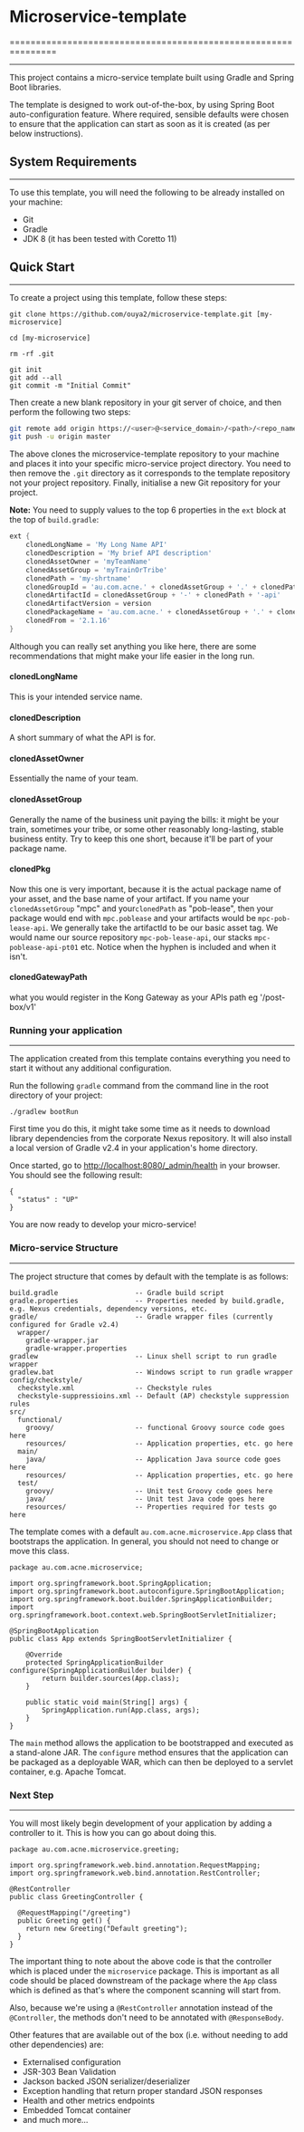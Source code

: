 # Microservice-template
===============================================================
- - -
This project contains a micro-service template built using Gradle and Spring Boot libraries. 

The template is designed to work out-of-the-box, by using Spring Boot auto-configuration feature. Where required, sensible
defaults were chosen to ensure that the application can start as soon as it is created (as per below instructions).

System Requirements
-------------------
- - -

To use this template, you will need the following to be already installed on your machine:

- Git
- Gradle
- JDK 8 (it has been tested with Coretto 11)

Quick Start
-----------
- - -

To create a project using this template, follow these steps:
```
git clone https://github.com/ouya2/microservice-template.git [my-microservice]

cd [my-microservice]

rm -rf .git

git init
git add --all
git commit -m "Initial Commit"
```
Then create a new blank repository in your git server of choice, and then perform the following two steps:
```sh
git remote add origin https://<user>@<service_domain>/<path>/<repo_name>.git
git push -u origin master
```

The above clones the microservice-template repository to your machine and places it into your specific micro-service
project directory. You need to then remove the `.git` directory as it corresponds to the template repository not your
project repository. Finally, initialise a new Git repository for your project.

**Note:** You need to supply values to the top 6 properties in the `ext` block at the top of `build.gradle`:

```groovy
ext {
	clonedLongName = 'My Long Name API'
	clonedDescription = 'My brief API description'
	clonedAssetOwner = 'myTeamName'
	clonedAssetGroup = 'myTrainOrTribe'
	clonedPath = 'my-shrtname'
	clonedGroupId = 'au.com.acne.' + clonedAssetGroup + '.' + clonedPath
	clonedArtifactId = clonedAssetGroup + '-' + clonedPath + '-api'
	clonedArtifactVersion = version
	clonedPackageName = 'au.com.acne.' + clonedAssetGroup + '.' + clonedPath.replaceAll('-', '.')
	clonedFrom = '2.1.16'
}		
```
Although you can really set anything you like here, there are some recommendations that might make your life easier in the long run.
#### clonedLongName
This is your intended service name.
#### clonedDescription
A short summary of what the API is for.
#### clonedAssetOwner
Essentially the name of your team.
#### clonedAssetGroup
Generally the name of the business unit paying the bills: it might be your train, sometimes your tribe, or some
other reasonably long-lasting, stable business entity. Try to keep this one short, because it'll be part of your package name.
#### clonedPkg
Now this one is very important, because it is the actual package name of your asset, and the base name of your artifact.
If you name your `clonedAssetGroup` "mpc" and your`clonedPath` as "pob-lease", then your package would end with `mpc.poblease`
and your artifacts would be `mpc-pob-lease-api`. We generally take the artifactId to be our basic asset tag. We would name
our source repository `mpc-pob-lease-api`, our stacks `mpc-poblease-api-pt01` etc. 
Notice when the hyphen is included and when it isn't.
#### clonedGatewayPath
what you would register in the Kong Gateway as your APIs path eg '/post-box/v1'

### Running your application
- - -

The application created from this template contains everything you need to start it without any additional configuration.

Run the following `gradle` command from the command line in the root directory of your project:

```
./gradlew bootRun
```

First time you do this, it might take some time as it needs to download library dependencies from the corporate Nexus
repository. It will also install a local version of Gradle v2.4 in your application's home directory.

Once started, go to [http://localhost:8080/_admin/health](http://localhost:8080/_admin/health) in your browser.
You should see the following result:

```
{
  "status" : "UP"
}
```

You are now ready to develop your micro-service!

### Micro-service Structure
- - -

The project structure that comes by default with the template is as follows:

```
build.gradle                   -- Gradle build script
gradle.properties              -- Properties needed by build.gradle, e.g. Nexus credentials, dependency versions, etc.
gradle/                        -- Gradle wrapper files (currently configured for Gradle v2.4)
  wrapper/
    gradle-wrapper.jar
    gradle-wrapper.properties
gradlew                        -- Linux shell script to run gradle wrapper
gradlew.bat                    -- Windows script to run gradle wrapper
config/checkstyle/
  checkstyle.xml               -- Checkstyle rules
  checkstyle-suppressioins.xml -- Default (AP) checkstyle suppression rules
src/
  functional/
    groovy/                    -- functional Groovy source code goes here
    resources/                 -- Application properties, etc. go here
  main/
    java/                      -- Application Java source code goes here
    resources/                 -- Application properties, etc. go here
  test/
    groovy/                    -- Unit test Groovy code goes here
    java/                      -- Unit test Java code goes here
    resources/                 -- Properties required for tests go here
```

The template comes with a default `au.com.acne.microservice.App` class that bootstraps the application. In general,
you should not need to change or move this class.

```
package au.com.acne.microservice;

import org.springframework.boot.SpringApplication;
import org.springframework.boot.autoconfigure.SpringBootApplication;
import org.springframework.boot.builder.SpringApplicationBuilder;
import org.springframework.boot.context.web.SpringBootServletInitializer;

@SpringBootApplication
public class App extends SpringBootServletInitializer {

    @Override
    protected SpringApplicationBuilder configure(SpringApplicationBuilder builder) {
        return builder.sources(App.class);
    }

    public static void main(String[] args) {
        SpringApplication.run(App.class, args);
    }
}
```

The `main` method allows the application to be bootstrapped and executed as a stand-alone JAR. The `configure`
method ensures that the application can be packaged as a deployable WAR, which can then be deployed to a servlet
container, e.g. Apache Tomcat.

### Next Step
- - -

You will most likely begin development of your application by adding a controller to it. This is how you can go about
doing this.

```
package au.com.acne.microservice.greeting;

import org.springframework.web.bind.annotation.RequestMapping;
import org.springframework.web.bind.annotation.RestController;

@RestController
public class GreetingController {

  @RequestMapping("/greeting")
  public Greeting get() {
    return new Greeting("Default greeting");
  }
}
```

The important thing to note about the above code is that the controller which is placed under the `microservice` package. This
is important as all code should be placed downstream of the package where the `App` class which is defined as that's where
the component scanning will start from.

Also, because we're using a `@RestController` annotation instead of the `@Controller`, the methods don't need to be
annotated with `@ResponseBody`.

Other features that are available out of the box (i.e. without needing to add other dependencies) are:

- Externalised configuration
- JSR-303 Bean Validation
- Jackson backed JSON serializer/deserializer
- Exception handling that return proper standard JSON responses
- Health and other metrics endpoints 
- Embedded Tomcat container
- and much more...


